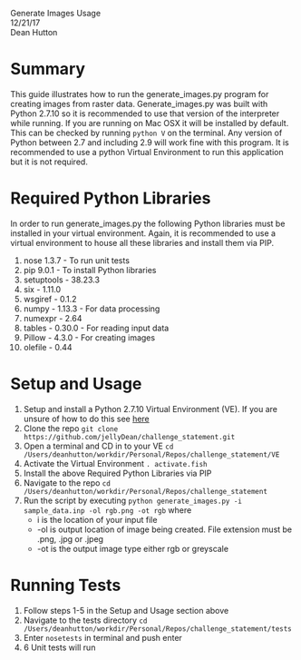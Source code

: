 Generate Images Usage <br /> 
12/21/17 <br />
Dean Hutton <br />

# Summary
This guide illustrates how to run the generate_images.py program for creating images from raster data. 
Generate_images.py was built with Python 2.7.10 so it is recommended to use that version of the interpreter 
while running. If you are running on Mac OSX it will be installed by default. This can be checked by running 
```python ­V``` on the terminal. Any version of Python between 2.7 and including 2.9 will work fine with this program.
It is recommended to use a python Virtual Environment to run this application but it is not required.

# Required Python Libraries
In order to run generate_images.py the following Python libraries must be installed in your virtual environment. Again,
it is recommended to use a virtual environment to house all these libraries and install them via PIP. 

1. nose 1.3.7 - To run unit tests
2. pip 9.0.1 - To install Python libraries
4. setuptools - 38.23.3
5. six - 1.11.0
6. wsgiref - 0.1.2
7. numpy - 1.13.3 - For data processing
8. numexpr - 2.64
9. tables - 0.30.0 - For reading input data
10. Pillow - 4.3.0 - For creating images
11. olefile - 0.44


# Setup and Usage
1. Setup and install a Python 2.7.10 Virtual Environment (VE). If you are unsure of how to do this see [here](http://www.pythonforbeginners.com/basics/how-to-use-python-virtualenv) 
2. Clone the repo ```git clone https://github.com/jellyDean/challenge_statement.git ```
3. Open a terminal and CD in to your VE ``` cd /Users/deanhutton/workdir/Personal/Repos/challenge_statement/VE ```  
4. Activate the Virtual Environment ``` . activate.fish ```
5. Install the above Required Python Libraries via PIP
6. Navigate to the repo ``` cd /Users/deanhutton/workdir/Personal/Repos/challenge_statement ```
7. Run the script by executing ``` python generate_images.py -i sample_data.inp -ol rgb.png -ot rgb ``` where 
    * ­i is the location of your input file
    * -ol is output location of image being created. File extension must be .png, .jpg or .jpeg
    * -ot is the output image type either rgb or greyscale


# Running Tests
1. Follow steps 1-5 in the Setup and Usage section above
2. Navigate to the tests directory ``` cd /Users/deanhutton/workdir/Personal/Repos/challenge_statement/tests ```
3. Enter ``` nosetests ``` in terminal and push enter
4. 6 Unit tests will run